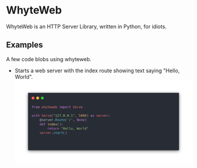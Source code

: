 # WhyteWeb
WhyteWeb is an HTTP Server Library, written in Python, for idiots.

## Examples
A few code blobs using whyteweb.

- Starts a web server with the index route showing text saying "Hello, World".
![hello-world](external/hello-world.png)